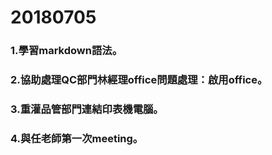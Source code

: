 # 20180705
### 1.學習markdown語法。
### 2.協助處理QC部門林經理office問題處理：啟用office。
### 3.重灌品管部門連結印表機電腦。
### 4.與任老師第一次meeting。
